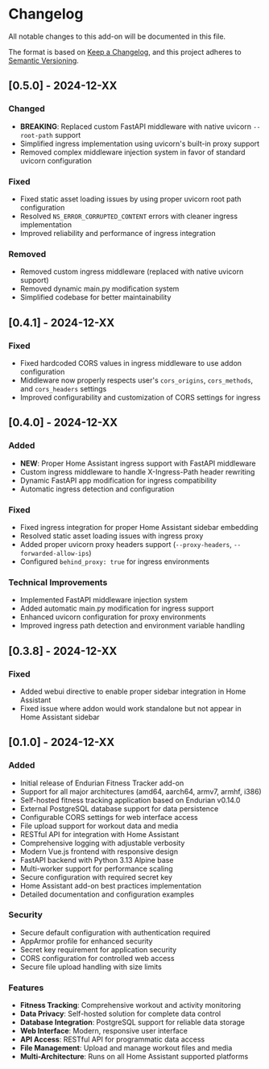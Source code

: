 # Changelog

All notable changes to this add-on will be documented in this file.

The format is based on [Keep a Changelog](https://keepachangelog.com/en/1.0.0/),
and this project adheres to [Semantic Versioning](https://semver.org/spec/v2.0.0.html).

## [0.5.0] - 2024-12-XX

### Changed
- **BREAKING**: Replaced custom FastAPI middleware with native uvicorn `--root-path` support
- Simplified ingress implementation using uvicorn's built-in proxy support
- Removed complex middleware injection system in favor of standard uvicorn configuration

### Fixed
- Fixed static asset loading issues by using proper uvicorn root path configuration
- Resolved `NS_ERROR_CORRUPTED_CONTENT` errors with cleaner ingress implementation
- Improved reliability and performance of ingress integration

### Removed
- Removed custom ingress middleware (replaced with native uvicorn support)
- Removed dynamic main.py modification system
- Simplified codebase for better maintainability

## [0.4.1] - 2024-12-XX

### Fixed
- Fixed hardcoded CORS values in ingress middleware to use addon configuration
- Middleware now properly respects user's `cors_origins`, `cors_methods`, and `cors_headers` settings
- Improved configurability and customization of CORS settings for ingress

## [0.4.0] - 2024-12-XX

### Added
- **NEW**: Proper Home Assistant ingress support with FastAPI middleware
- Custom ingress middleware to handle X-Ingress-Path header rewriting
- Dynamic FastAPI app modification for ingress compatibility
- Automatic ingress detection and configuration

### Fixed
- Fixed ingress integration for proper Home Assistant sidebar embedding
- Resolved static asset loading issues with ingress proxy
- Added proper uvicorn proxy headers support (`--proxy-headers`, `--forwarded-allow-ips`)
- Configured `behind_proxy: true` for ingress environments

### Technical Improvements
- Implemented FastAPI middleware injection system
- Added automatic main.py modification for ingress support
- Enhanced uvicorn configuration for proxy environments
- Improved ingress path detection and environment variable handling

## [0.3.8] - 2024-12-XX

### Fixed
- Added webui directive to enable proper sidebar integration in Home Assistant
- Fixed issue where addon would work standalone but not appear in Home Assistant sidebar

## [0.1.0] - 2024-12-XX

### Added

- Initial release of Endurian Fitness Tracker add-on
- Support for all major architectures (amd64, aarch64, armv7, armhf, i386)
- Self-hosted fitness tracking application based on Endurian v0.14.0
- External PostgreSQL database support for data persistence
- Configurable CORS settings for web interface access
- File upload support for workout data and media
- RESTful API for integration with Home Assistant
- Comprehensive logging with adjustable verbosity
- Modern Vue.js frontend with responsive design
- FastAPI backend with Python 3.13 Alpine base
- Multi-worker support for performance scaling
- Secure configuration with required secret key
- Home Assistant add-on best practices implementation
- Detailed documentation and configuration examples

### Security

- Secure default configuration with authentication required
- AppArmor profile for enhanced security
- Secret key requirement for application security
- CORS configuration for controlled web access
- Secure file upload handling with size limits

### Features

- **Fitness Tracking**: Comprehensive workout and activity monitoring
- **Data Privacy**: Self-hosted solution for complete data control
- **Database Integration**: PostgreSQL support for reliable data storage
- **Web Interface**: Modern, responsive user interface
- **API Access**: RESTful API for programmatic data access
- **File Management**: Upload and manage workout files and media
- **Multi-Architecture**: Runs on all Home Assistant supported platforms
